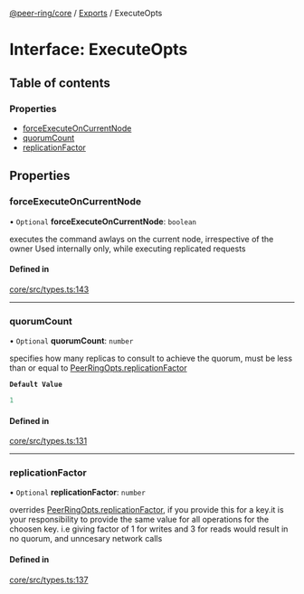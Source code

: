 [@peer-ring/core](../README.md) / [Exports](../modules.md) / ExecuteOpts

# Interface: ExecuteOpts

## Table of contents

### Properties

- [forceExecuteOnCurrentNode](ExecuteOpts.md#forceexecuteoncurrentnode)
- [quorumCount](ExecuteOpts.md#quorumcount)
- [replicationFactor](ExecuteOpts.md#replicationfactor)

## Properties

### forceExecuteOnCurrentNode

• `Optional` **forceExecuteOnCurrentNode**: `boolean`

executes the command awlays on the current node, irrespective of the owner
Used internally only, while executing replicated requests

#### Defined in

[core/src/types.ts:143](https://github.com/mahendraHegde/peer-ring/blob/a34a79cc00dcfece3dd7053087438426a58bff61/packages/core/src/types.ts#L143)

___

### quorumCount

• `Optional` **quorumCount**: `number`

specifies how many replicas to consult to achieve the quorum, must be less than or equal to  [PeerRingOpts.replicationFactor](PeerRingOpts.md#replicationfactor)

**`Default Value`**

```ts
1
```

#### Defined in

[core/src/types.ts:131](https://github.com/mahendraHegde/peer-ring/blob/a34a79cc00dcfece3dd7053087438426a58bff61/packages/core/src/types.ts#L131)

___

### replicationFactor

• `Optional` **replicationFactor**: `number`

overrides [PeerRingOpts.replicationFactor](PeerRingOpts.md#replicationfactor),
if you provide this for a key.it is your responsibility to provide the same value for all operations for the choosen key.
i.e giving factor of 1 for writes and 3 for reads would result in no quorum, and unncesary network calls

#### Defined in

[core/src/types.ts:137](https://github.com/mahendraHegde/peer-ring/blob/a34a79cc00dcfece3dd7053087438426a58bff61/packages/core/src/types.ts#L137)
